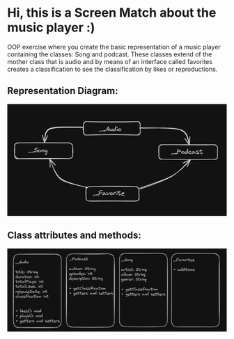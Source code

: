 # Hi, this is a Screen Match about the music player :)

OOP exercise where you create the basic representation of a music player containing the classes:
Song and podcast.
These classes extend of the mother class that is audio and by means of an interface called favorites creates a classification to see the classification by likes or reproductions.

## **Representation Diagram:**

![diagram.png](images%2Fdiagram.png)

## **Class attributes and methods:**

![class.png](images%2Fclass.png)
